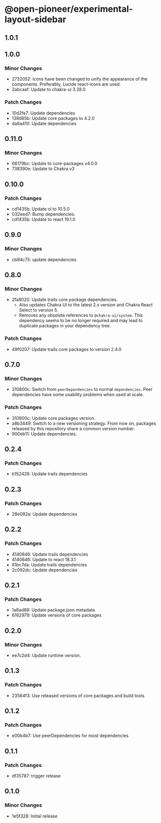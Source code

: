 # @open-pioneer/experimental-layout-sidebar

## 1.0.1

## 1.0.0

### Minor Changes

- 2732052: Icons have been changed to unify the appearance of the components. Preferably, Lucide react-icons are used.
- 2abcaaf: Update to chakra-ui 3.28.0

### Patch Changes

- 10d2fe7: Update dependencies
- 138d85b: Update core packages to 4.2.0
- da6a410: Update dependencies

## 0.11.0

### Minor Changes

- 66179bc: Update to core-packages v4.0.0
- 738390e: Update to Chakra v3

## 0.10.0

### Patch Changes

- cd1435b: Update ol to 10.5.0
- 032eed7: Bump dependencies.
- cd1435b: Update to react 19.1.0

## 0.9.0

### Minor Changes

- cb94c75: update dependencies

## 0.8.0

### Minor Changes

- 2fa8020: Update trails core package dependencies.
    - Also updates Chakra UI to the latest 2.x version and Chakra React Select to version 5.
    - Removes any obsolete references to `@chakra-ui/system`.
      This dependency seems to be no longer required and may lead to duplicate packages in your dependency tree.

### Patch Changes

- 49f0207: Update trails core packages to version 2.4.0

## 0.7.0

### Minor Changes

- 310800c: Switch from `peerDependencies` to normal `dependencies`. Peer dependencies have some usability problems when used at scale.

### Patch Changes

- 310800c: Update core packages version.
- a8b3449: Switch to a new versioning strategy.
  From now on, packages released by this repository share a common version number.
- 900eb11: Update dependencies.

## 0.2.4

### Patch Changes

- b152428: Update trails dependencies

## 0.2.3

### Patch Changes

- 28e092a: Update dependencies

## 0.2.2

### Patch Changes

- 4140646: Update trails dependencies
- 4140646: Update to react 18.3.1
- 81bc7da: Update trails dependencies
- 2c092dc: Update dependencies

## 0.2.1

### Patch Changes

- 1a8ad89: Update package.json metadata
- 6162979: Update versions of core packages

## 0.2.0

### Minor Changes

- ee7c2d4: Update runtime version.

## 0.1.3

### Patch Changes

- 23564f3: Use released versions of core packages and build tools

## 0.1.2

### Patch Changes

- e00b4b7: Use peerDependencies for most dependencies

## 0.1.1

### Patch Changes

- df35787: trigger release

## 0.1.0

### Minor Changes

- 1e5f328: Initial release
